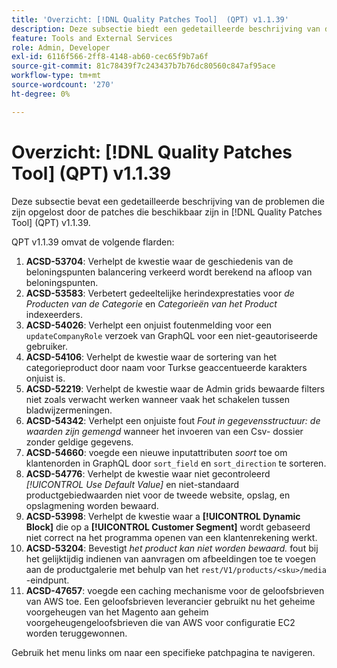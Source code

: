 ```yaml
---
title: 'Overzicht: [!DNL Quality Patches Tool]  (QPT) v1.1.39'
description: Deze subsectie biedt een gedetailleerde beschrijving van de problemen die zijn opgelost door de patches die beschikbaar zijn in  [!DNL Quality Patches Tool]  (QPT) v1.1.39.
feature: Tools and External Services
role: Admin, Developer
exl-id: 6116f566-2ff8-4148-ab60-cec65f9b7a6f
source-git-commit: 81c78439f7c243437b7b76dc80560c847af95ace
workflow-type: tm+mt
source-wordcount: '270'
ht-degree: 0%

---
```


# Overzicht: [!DNL Quality Patches Tool] (QPT) v1.1.39

Deze subsectie bevat een gedetailleerde beschrijving van de problemen die zijn opgelost door de patches die beschikbaar zijn in [!DNL Quality Patches Tool] (QPT) v1.1.39.

QPT v1.1.39 omvat de volgende flarden:

1. **ACSD-53704**: Verhelpt de kwestie waar de geschiedenis van de beloningspunten balancering verkeerd wordt berekend na afloop van beloningspunten.
1. **ACSD-53583**: Verbetert gedeeltelijke herindexprestaties voor *de Producten van de Categorie* en *Categorieën van het Product* indexeerders.
1. **ACSD-54026**: Verhelpt een onjuist foutenmelding voor een `updateCompanyRole` verzoek van GraphQL voor een niet-geautoriseerde gebruiker.
1. **ACSD-54106**: Verhelpt de kwestie waar de sortering van het categorieproduct door naam voor Turkse geaccentueerde karakters onjuist is.
1. **ACSD-52219**: Verhelpt de kwestie waar de Admin grids bewaarde filters niet zoals verwacht werken wanneer vaak het schakelen tussen bladwijzermeningen.
1. **ACSD-54342**: Verhelpt een onjuiste fout *Fout in gegevensstructuur: de waarden zijn gemengd* wanneer het invoeren van een Csv- dossier zonder geldige gegevens.
1. **ACSD-54660**: voegde een nieuwe inputattributen *soort* toe om klantenorden in GraphQL door `sort_field` en `sort_direction` te sorteren.
1. **ACSD-54776**: Verhelpt de kwestie waar niet gecontroleerd *[!UICONTROL Use Default Value]* en niet-standaard productgebiedwaarden niet voor de tweede website, opslag, en opslagmening worden bewaard.
1. **ACSD-53998**: Verhelpt de kwestie waar a **[!UICONTROL Dynamic Block]** die op a **[!UICONTROL Customer Segment]** wordt gebaseerd niet correct na het programma openen van een klantenrekening werkt.
1. **ACSD-53204**: Bevestigt *het product kan niet worden bewaard.* fout bij het gelijktijdig indienen van aanvragen om afbeeldingen toe te voegen aan de productgalerie met behulp van het `rest/V1/products/<sku>/media` -eindpunt.
1. **ACSD-47657**: voegde een caching mechanisme voor de geloofsbrieven van AWS toe. Een geloofsbrieven leverancier gebruikt nu het geheime voorgeheugen van het Magento aan geheim voorgeheugengeloofsbrieven die van AWS voor configuratie EC2 worden teruggewonnen.

Gebruik het menu links om naar een specifieke patchpagina te navigeren.
